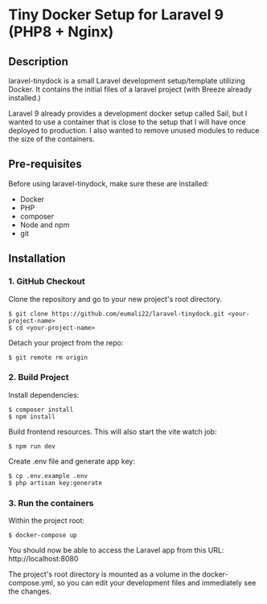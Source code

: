 # Tiny Docker Setup for Laravel 9 (PHP8 + Nginx)

## Description

laravel-tinydock is a small Laravel development setup/template utilizing Docker. It contains the initial files of a laravel project (with Breeze already installed.)

Laravel 9 already provides a development docker setup called Sail, but I wanted to use a container that is close to the setup that I will have once deployed to production. I also wanted to remove unused modules to reduce the size of the containers.

## Pre-requisites

Before using laravel-tinydock, make sure these are installed:
* Docker
* PHP
* composer
* Node and npm
* git

## Installation

### 1. GitHub Checkout
Clone the repository and go to your new project's root directory.

    $ git clone https://github.com/eumali22/laravel-tinydock.git <your-project-name>
    $ cd <your-project-name>

Detach your project from the repo:

    $ git remote rm origin

### 2. Build Project

Install dependencies:
        
    $ composer install
    $ npm install

Build frontend resources. This will also start the vite watch job:

    $ npm run dev

Create .env file and generate app key:
    
    $ cp .env.example .env
    $ php artisan key:generate

### 3. Run the containers
Within the project root:

    $ docker-compose up

You should now be able to access the Laravel app from this URL: http://localhost:8080

The project's root directory is mounted as a volume in the docker-compose.yml, so you can edit your development files and immediately see the changes.

